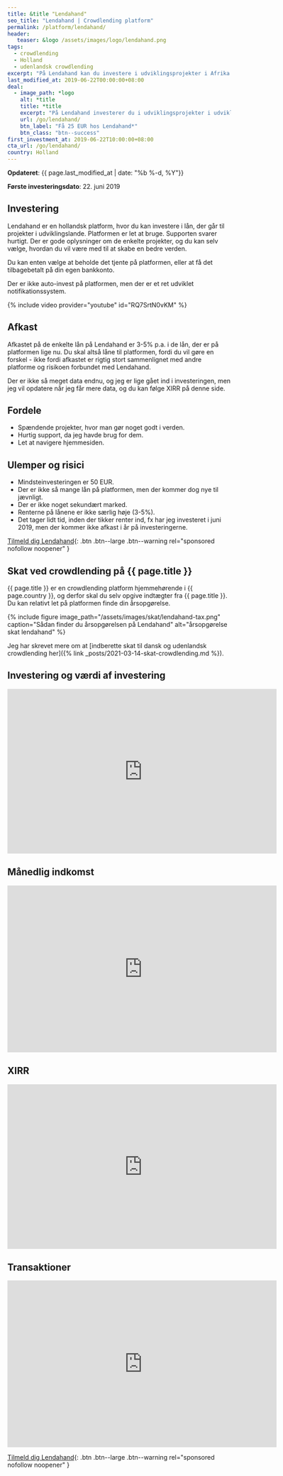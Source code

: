 ```yaml
---
title: &title "Lendahand"
seo_title: "Lendahand | Crowdlending platform"
permalink: /platform/lendahand/
header:
   teaser: &logo /assets/images/logo/lendahand.png
tags:
  - crowdlending
  - Holland
  - udenlandsk crowdlending
excerpt: "På Lendahand kan du investere i udviklingsprojekter i Afrika og Mongoliet. Opererer fra Holland."
last_modified_at: 2019-06-22T00:00:00+08:00
deal:
  - image_path: *logo
    alt: *title
    title: *title
    excerpt: "På Lendahand investerer du i udviklingsprojekter i udviklingslande. Du får 25 EUR ved oprettelsen."
    url: /go/lendahand/
    btn_label: "Få 25 EUR hos Lendahand*"
    btn_class: "btn--success"
first_investment_at: 2019-06-22T10:00:00+08:00
cta_url: /go/lendahand/
country: Holland
---
```


**Opdateret**: {{ page.last_modified_at | date: "%b %-d, %Y"}}

**Første investeringsdato**: 22. juni 2019

## Investering

Lendahand er en hollandsk platform, hvor du kan investere i lån, der går til projekter i udviklingslande. Platformen er let at bruge. Supporten svarer hurtigt. Der er gode oplysninger om de enkelte projekter, og du kan selv vælge, hvordan du vil være med til at skabe en bedre verden.

Du kan enten vælge at beholde det tjente på platformen, eller at få det tilbagebetalt på din egen bankkonto.

Der er ikke auto-invest på platformen, men der er et ret udviklet notifikationssystem.

{% include video provider="youtube" id="RQ7SrtN0vKM" %}

## Afkast

Afkastet på de enkelte lån på Lendahand er 3-5% p.a. i de lån, der er på platformen lige nu. Du skal altså låne til platformen, fordi du vil gøre en forskel - ikke fordi afkastet er rigtig stort sammenlignet med andre platforme og risikoen forbundet med Lendahand.

Der er ikke så meget data endnu, og jeg er lige gået ind i investeringen, men jeg vil opdatere når jeg får mere data, og du kan følge XIRR på denne side.

## Fordele

- Spændende projekter, hvor man gør noget godt i verden.
- Hurtig support, da jeg havde brug for dem.
- Let at navigere hjemmesiden.

## Ulemper og risici

- Mindsteinvesteringen er 50 EUR.
- Der er ikke så mange lån på platformen, men der kommer dog nye til jævnligt.
- Der er ikke noget sekundært marked.
- Renterne på lånene er ikke særlig høje (3-5%).
- Det tager lidt tid, inden der tikker renter ind, fx har jeg investeret i juni 2019, men der kommer ikke afkast i år på investeringerne.

[Tilmeld dig Lendahand](/go/lendahand/){: .btn .btn--large .btn--warning rel="sponsored nofollow noopener" }

## Skat ved crowdlending på {{ page.title }}

{{ page.title }} er en crowdlending platform hjemmehørende i {{ page.country }}, og derfor skal du selv opgive indtægter fra {{ page.title }}. Du kan relativt let på platformen finde din årsopgørelse.

{% include figure image_path="/assets/images/skat/lendahand-tax.png" caption="Sådan finder du årsopgørelsen på Lendahand" alt="årsopgørelse skat lendahand" %}

Jeg har skrevet mere om at [indberette skat til dansk og udenlandsk crowdlending her]({% link _posts/2021-03-14-skat-crowdlending.md %}).

## Investering og værdi af investering

<iframe width="607" height="371" seamless frameborder="0" scrolling="no" src="https://docs.google.com/spreadsheets/d/e/2PACX-1vQKZZbdj1cM5A4yCXjtjhxowXHoMhioXI-OR-mEPmmGgqQhcSr250VUM8SGVvRkWZziWUYleizmqAC2/pubchart?oid=1590311830&amp;format=image"></iframe>

## Månedlig indkomst

<iframe width="607" height="376" seamless frameborder="0" scrolling="no" src="https://docs.google.com/spreadsheets/d/e/2PACX-1vQKZZbdj1cM5A4yCXjtjhxowXHoMhioXI-OR-mEPmmGgqQhcSr250VUM8SGVvRkWZziWUYleizmqAC2/pubchart?oid=771503161&amp;format=image"></iframe>

## XIRR

<iframe width="607" height="371" seamless frameborder="0" scrolling="no" src="https://docs.google.com/spreadsheets/d/e/2PACX-1vQKZZbdj1cM5A4yCXjtjhxowXHoMhioXI-OR-mEPmmGgqQhcSr250VUM8SGVvRkWZziWUYleizmqAC2/pubchart?oid=1673763695&amp;format=image"></iframe>

## Transaktioner

<iframe width="607" height="376" seamless frameborder="0" scrolling="no" src="https://docs.google.com/spreadsheets/d/e/2PACX-1vQKZZbdj1cM5A4yCXjtjhxowXHoMhioXI-OR-mEPmmGgqQhcSr250VUM8SGVvRkWZziWUYleizmqAC2/pubchart?oid=1985184428&amp;format=image"></iframe>

[Tilmeld dig Lendahand](/go/lendahand/){: .btn .btn--large .btn--warning rel="sponsored nofollow noopener" }
